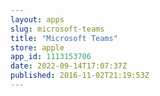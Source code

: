 ```yaml
---
layout: apps
slug: microsoft-teams
title: "Microsoft Teams"
store: apple
app_id: 1113153706
date: 2022-09-14T17:07:37Z
published: 2016-11-02T21:19:53Z
---
```

